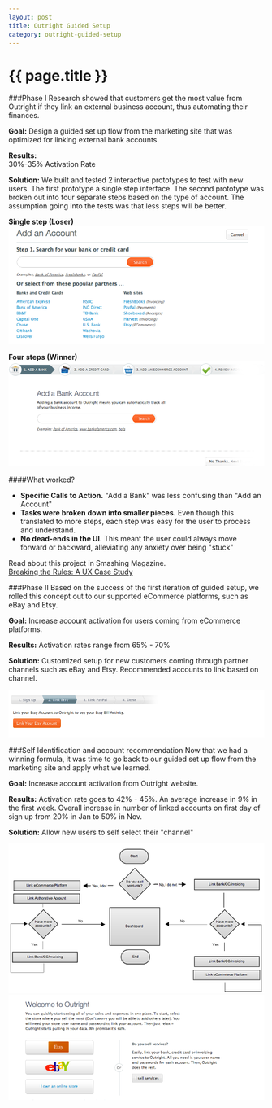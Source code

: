 ```yaml
---
layout: post
title: Outright Guided Setup
category: outright-guided-setup
---
```


{{ page.title }}
================
###Phase I
Research showed that customers get the most value from Outright if they link an external business account, thus automating their finances. 

**Goal:** Design a guided set up flow from the marketing site that was optimized for linking external bank accounts. 

**Results:**  
30%-35% Activation Rate

**Solution:** We built and tested 2 interactive prototypes to test with new users. The first prototype a single step interface. The second prototype was broken out into four separate steps based on the type of account. 
The assumption going into the tests was that less steps will be better. 

**Single step (Loser)**
<img src="/images/examples/guided_setup_onestep_thumb.png" />

**Four steps (Winner)**
<img src="/images/examples/guided_setup_foursteps_thumb.png" />

####What worked? 
- **Specific Calls to Action.** "Add a Bank" was less confusing than "Add an Account"
- **Tasks were broken down into smaller pieces.** Even though this translated to more steps, each step was easy for the user to process and understand. 
- **No dead-ends in the UI.** This meant the user could always move forward or backward, alleviating any anxiety over being "stuck" 


Read about this project in Smashing Magazine.  
<a href="http://uxdesign.smashingmagazine.com/2011/08/17/breaking-the-rules-a-ux-case-study/" target ="_blank">Breaking the Rules: A UX Case Study</a>

###Phase II
Based on the success of the first iteration of guided setup, we rolled this concept out to our supported eCommerce platforms, such as eBay and Etsy. 

**Goal:** Increase account activation for users coming from eCommerce platforms. 

**Results:** Activation rates range from 65% - 70%

**Solution:** Customized setup for new customers coming through partner channels such as eBay and Etsy. Recommended accounts to link based on channel. 

<img src="/images/examples/guided_setup_etsy.png" />


###Self Identification  and account recommendation
Now that we had a winning formula, it was time to go back to our guided set up flow from the marketing site and apply what we learned. 

**Goal:** Increase account activation from Outright website. 


**Results:** Activation rate goes to 42% - 45%. An average increase in 9% in the first week. 
Overall increase in number of linked accounts on first day of sign up from 20% in Jan to 50% in Nov.

**Solution:** Allow new users to self select their "channel"

<img src="/images/examples/guided_setup3_flow.png" />
<img src="/images/examples/guided_setup_self_id.png" />



